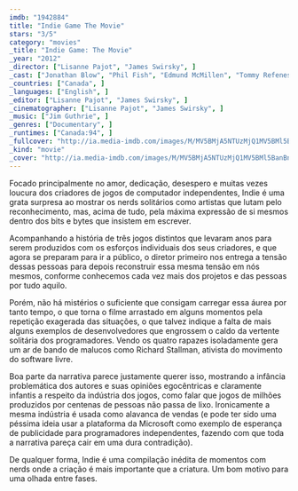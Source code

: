 ```yaml
---
imdb: "1942884"
title: "Indie Game The Movie"
stars: "3/5"
category: "movies"
_title: "Indie Game: The Movie"
_year: "2012"
_director: ["Lisanne Pajot", "James Swirsky", ]
_cast: ["Jonathan Blow", "Phil Fish", "Edmund McMillen", "Tommy Refenes", "Joe Drilling", ]
_countries: ["Canada", ]
_languages: ["English", ]
_editor: ["Lisanne Pajot", "James Swirsky", ]
_cinematographer: ["Lisanne Pajot", "James Swirsky", ]
_music: ["Jim Guthrie", ]
_genres: ["Documentary", ]
_runtimes: ["Canada:94", ]
_fullcover: "http://ia.media-imdb.com/images/M/MV5BMjA5NTUzMjQ1MV5BMl5BanBnXkFtZTcwMzc1MzQ4Nw@@.jpg"
_kind: "movie"
_cover: "http://ia.media-imdb.com/images/M/MV5BMjA5NTUzMjQ1MV5BMl5BanBnXkFtZTcwMzc1MzQ4Nw@@._V1._SX95_SY140_.jpg"
---
```

Focado principalmente no amor, dedicação, desespero e muitas vezes loucura dos criadores de jogos de computador independentes, Indie é uma grata surpresa ao mostrar os nerds solitários como artistas que lutam pelo reconhecimento, mas, acima de tudo, pela máxima expressão de si mesmos dentro dos bits e bytes que insistem em escrever.

Acompanhando a história de três jogos distintos que levaram anos para serem produzidos com os esforços individuais dos seus criadores, e que agora se preparam para ir a público, o diretor primeiro nos entrega a tensão dessas pessoas para depois reconstruir essa mesma tensão em nós mesmos, conforme conhecemos cada vez mais dos projetos e das pessoas por tudo aquilo.

Porém, não há mistérios o suficiente que consigam carregar essa áurea por tanto tempo, o que torna o filme arrastado em alguns momentos pela repetição exagerada das situações, o que talvez indique a falta de mais alguns exemplos de desenvolvedores que engrossem o caldo da vertente solitária dos programadores. Vendo os quatro rapazes isoladamente gera um ar de bando de malucos como Richard Stallman, ativista do movimento do software livre.

Boa parte da narrativa parece justamente querer isso, mostrando a infância problemática dos autores e suas opiniões egocêntricas e claramente infantis a respeito da indústria dos jogos, como falar que jogos de milhões produzidos por centenas de pessoas não passa de lixo. Ironicamente a mesma indústria é usada  como alavanca de vendas (e pode ter sido uma péssima ideia usar a plataforma da Microsoft como exemplo de esperança de publicidade para programadores independentes, fazendo com que toda a narrativa pareça cair em uma dura contradição).

De qualquer forma, Indie é uma compilação inédita de momentos com nerds onde a criação é mais importante que a criatura. Um bom motivo para uma olhada entre fases.

